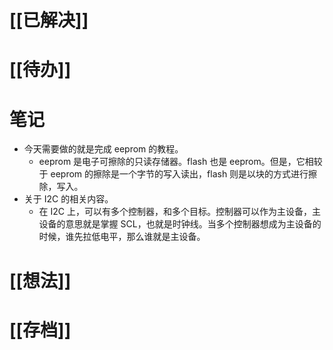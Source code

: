 # [[已解决]]

# [[待办]]

# 笔记
- 今天需要做的就是完成 eeprom 的教程。
	- eeprom 是电子可擦除的只读存储器。flash 也是 eeprom。但是，它相较于 eeprom 的擦除是一个字节的写入读出，flash 则是以块的方式进行擦除，写入。
- 关于 I2C 的相关内容。
	- 在 I2C 上，可以有多个控制器，和多个目标。控制器可以作为主设备，主设备的意思就是掌握 SCL，也就是时钟线。当多个控制器想成为主设备的时候，谁先拉低电平，那么谁就是主设备。

# [[想法]]

# [[存档]]